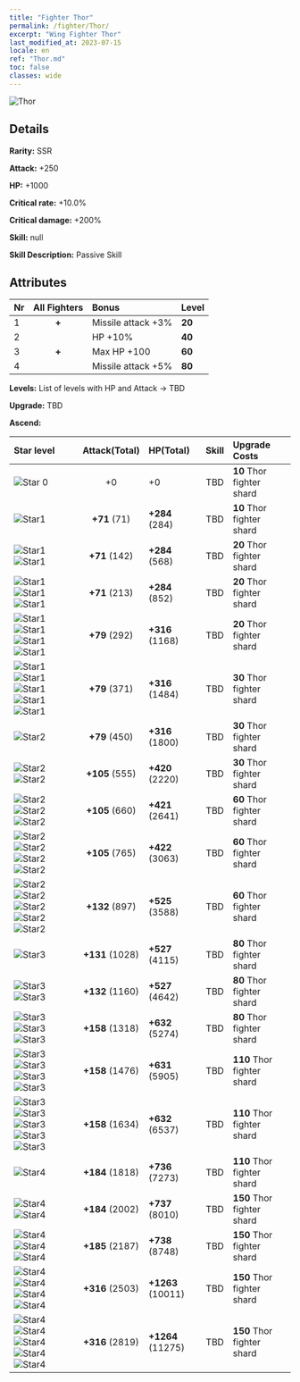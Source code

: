 ```yaml
---
title: "Fighter Thor"
permalink: /fighter/Thor/
excerpt: "Wing Fighter Thor"
last_modified_at: 2023-07-15
locale: en
ref: "Thor.md"
toc: false
classes: wide
---
```



 ![Thor](/images/ship/fj_img102.png)

## Details

 **Rarity:** SSR 

 **Attack:** +250

 **HP:** +1000

 **Critical rate:** +10.0%

 **Critical damage:** +200%

 **Skill:** null

 **Skill Description:**  Passive Skill

## Attributes

  |  Nr | All Fighters | Bonus | Level |
  |:----|:-------------:|:--------------------|:--------|
  | 1  | **+**  | Missile attack +3%  | **20** |
  | 2  |   | HP +10%  | **40** |
  | 3  | **+**  | Max HP +100  | **60** |
  | 4  |   | Missile attack +5%  | **80** |


 **Levels:**  List of levels with HP and Attack -> TBD

 **Upgrade:**  TBD

 **Ascend:**  

  |  Star level | Attack(Total) | HP(Total) |  Skill | Upgrade Costs |
  |:------|:----:|:------|:-------:|:-------------------|
  | ![Star 0](/images/s0.png)  | +0  | +0  | TBD  | **10** Thor fighter shard |
  | ![Star1](/images/s1.png)  | **+71** (71)  | **+284** (284)  | TBD  | **10** Thor fighter shard |
  | ![Star1](/images/s1.png)![Star1](/images/s1.png)  | **+71** (142)  | **+284** (568)  | TBD  | **20** Thor fighter shard |
  | ![Star1](/images/s1.png)![Star1](/images/s1.png)![Star1](/images/s1.png)  | **+71** (213)  | **+284** (852)  | TBD  | **20** Thor fighter shard |
  | ![Star1](/images/s1.png)![Star1](/images/s1.png)![Star1](/images/s1.png)![Star1](/images/s1.png)  | **+79** (292)  | **+316** (1168)  | TBD  | **20** Thor fighter shard |
  | ![Star1](/images/s1.png)![Star1](/images/s1.png)![Star1](/images/s1.png)![Star1](/images/s1.png)![Star1](/images/s1.png)  | **+79** (371)  | **+316** (1484)  | TBD  | **30** Thor fighter shard |
  | ![Star2](/images/s2.png)  | **+79** (450)  | **+316** (1800)  | TBD  | **30** Thor fighter shard |
  | ![Star2](/images/s2.png)![Star2](/images/s2.png)  | **+105** (555)  | **+420** (2220)  | TBD  | **30** Thor fighter shard |
  | ![Star2](/images/s2.png)![Star2](/images/s2.png)![Star2](/images/s2.png)  | **+105** (660)  | **+421** (2641)  | TBD  | **60** Thor fighter shard |
  | ![Star2](/images/s2.png)![Star2](/images/s2.png)![Star2](/images/s2.png)![Star2](/images/s2.png)  | **+105** (765)  | **+422** (3063)  | TBD  | **60** Thor fighter shard |
  | ![Star2](/images/s2.png)![Star2](/images/s2.png)![Star2](/images/s2.png)![Star2](/images/s2.png)![Star2](/images/s2.png)  | **+132** (897)  | **+525** (3588)  | TBD  | **60** Thor fighter shard |
  | ![Star3](/images/s3.png)  | **+131** (1028)  | **+527** (4115)  | TBD  | **80** Thor fighter shard |
  | ![Star3](/images/s3.png)![Star3](/images/s3.png)  | **+132** (1160)  | **+527** (4642)  | TBD  | **80** Thor fighter shard |
  | ![Star3](/images/s3.png)![Star3](/images/s3.png)![Star3](/images/s3.png)  | **+158** (1318)  | **+632** (5274)  | TBD  | **80** Thor fighter shard |
  | ![Star3](/images/s3.png)![Star3](/images/s3.png)![Star3](/images/s3.png)![Star3](/images/s3.png)  | **+158** (1476)  | **+631** (5905)  | TBD  | **110** Thor fighter shard |
  | ![Star3](/images/s3.png)![Star3](/images/s3.png)![Star3](/images/s3.png)![Star3](/images/s3.png)![Star3](/images/s3.png)  | **+158** (1634)  | **+632** (6537)  | TBD  | **110** Thor fighter shard |
  | ![Star4](/images/s4.png)  | **+184** (1818)  | **+736** (7273)  | TBD  | **110** Thor fighter shard |
  | ![Star4](/images/s4.png)![Star4](/images/s4.png)  | **+184** (2002)  | **+737** (8010)  | TBD  | **150** Thor fighter shard |
  | ![Star4](/images/s4.png)![Star4](/images/s4.png)![Star4](/images/s4.png)  | **+185** (2187)  | **+738** (8748)  | TBD  | **150** Thor fighter shard |
  | ![Star4](/images/s4.png)![Star4](/images/s4.png)![Star4](/images/s4.png)![Star4](/images/s4.png)  | **+316** (2503)  | **+1263** (10011)  | TBD  | **150** Thor fighter shard |
  | ![Star4](/images/s4.png)![Star4](/images/s4.png)![Star4](/images/s4.png)![Star4](/images/s4.png)![Star4](/images/s4.png)  | **+316** (2819)  | **+1264** (11275)  | TBD  | **150** Thor fighter shard |

